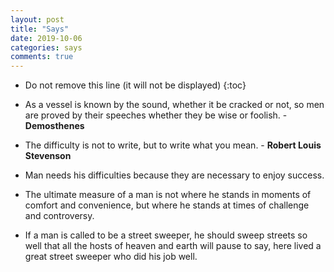 ```yaml
---
layout: post
title: "Says"
date: 2019-10-06
categories: says
comments: true
---
```


- Do not remove this line (it will not be displayed)
  {:toc}

- As a vessel is known by the sound, whether it be cracked or not, so men are proved by their speeches whether they be wise or foolish. - **Demosthenes**
- The difficulty is not to write, but to write what you mean. - **Robert Louis Stevenson**
- Man needs his difficulties because they are necessary to enjoy success.
- The ultimate measure of a man is not where he stands in moments of comfort and convenience, but where he stands at times of challenge and controversy.
- If a man is called to be a street sweeper, he should sweep streets so well that all the hosts of heaven and earth will pause to say, here lived a great street sweeper who did his job well.
